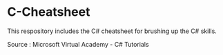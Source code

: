# C-Cheatsheet
This respository includes the C# cheatsheet for brushing up the C# skills.

Source : Microsoft Virtual Academy - C# Tutorials

